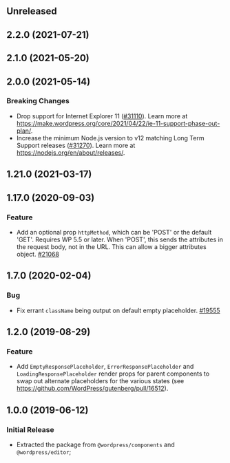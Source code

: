 <!-- Learn how to maintain this file at https://github.com/WordPress/gutenberg/tree/HEAD/packages#maintaining-changelogs. -->

## Unreleased

## 2.2.0 (2021-07-21)

## 2.1.0 (2021-05-20)

## 2.0.0 (2021-05-14)

### Breaking Changes

-   Drop support for Internet Explorer 11 ([#31110](https://github.com/WordPress/gutenberg/pull/31110)). Learn more at https://make.wordpress.org/core/2021/04/22/ie-11-support-phase-out-plan/.
-   Increase the minimum Node.js version to v12 matching Long Term Support releases ([#31270](https://github.com/WordPress/gutenberg/pull/31270)). Learn more at https://nodejs.org/en/about/releases/.

## 1.21.0 (2021-03-17)

## 1.17.0 (2020-09-03)

### Feature

-   Add an optional prop `httpMethod`, which can be 'POST' or the default 'GET'. Requires WP 5.5 or later. When 'POST', this sends the attributes in the request body, not in the URL. This can allow a bigger attributes object. [#21068](https://github.com/WordPress/gutenberg/pull/21068)

## 1.7.0 (2020-02-04)

### Bug

-   Fix errant `className` being output on default empty placeholder. [#19555](https://github.com/WordPress/gutenberg/pull/19555)

## 1.2.0 (2019-08-29)

### Feature

-   Add `EmptyResponsePlaceholder`, `ErrorResponsePlaceholder` and `LoadingResponsePlaceholder` render props for parent components to swap out alternate placeholders for the various states (see https://github.com/WordPress/gutenberg/pull/16512).

## 1.0.0 (2019-06-12)

### Initial Release

-   Extracted the package from `@wordpress/components` and `@wordpress/editor`;
